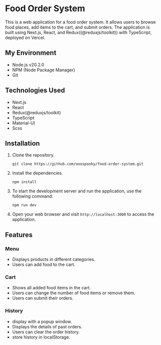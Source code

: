 # Food Order System

This is a web application for a food order system. It allows users to browse food places, add items to the cart, and submit orders. The application is built using Next.js, React, and Redux((@reduxjs/toolkit)) with TypeScript, deployed on Vercel.



## My Environment

- Node.js v20.2.0
- NPM (Node Package Manager)
- Git
  
## Technologies Used

- Next.js
- React
- Redux(@reduxjs/toolkit)
- TypeScript
- Material-UI
- Scss
  
## Installation

1. Clone the repository.
   ```
   git clone https://github.com/ooospooky/food-order-system.git
   ```
2. Install the dependencies.
   ```
   npm install
   ```
3. To start the development server and run the application, use the following command:
   ```
   npm run dev
   ```
6. Open your web browser and visit `http://localhost:3000` to access the application.

## Features

### Menu

- Displays products in different categories.
- Users can add food to the cart.

### Cart

- Shows all added food items in the cart.
- Users can change the number of food items or remove them.
- Users can submit their orders.

### History

- display with a popup window.
- Displays the details of past orders.
- Users can clear the order history.
- store history in localStorage.

